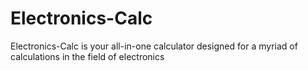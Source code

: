 # Electronics-Calc
Electronics-Calc is your all-in-one calculator designed for a myriad of calculations in the field of electronics
